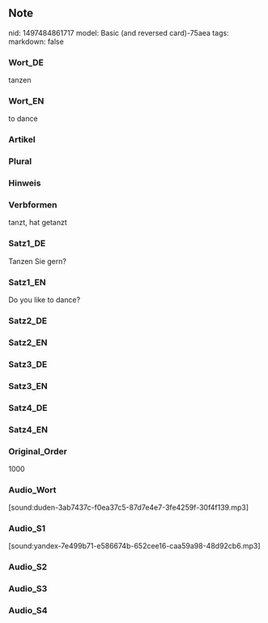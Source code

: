 ## Note
nid: 1497484861717
model: Basic (and reversed card)-75aea
tags: 
markdown: false

### Wort_DE
tanzen

### Wort_EN
to dance

### Artikel


### Plural


### Hinweis


### Verbformen
tanzt, hat getanzt

### Satz1_DE
Tanzen Sie gern?

### Satz1_EN
Do you like to dance?

### Satz2_DE


### Satz2_EN


### Satz3_DE


### Satz3_EN


### Satz4_DE


### Satz4_EN


### Original_Order
1000

### Audio_Wort
[sound:duden-3ab7437c-f0ea37c5-87d7e4e7-3fe4259f-30f4f139.mp3]

### Audio_S1
[sound:yandex-7e499b71-e586674b-652cee16-caa59a98-48d92cb6.mp3]

### Audio_S2


### Audio_S3


### Audio_S4

